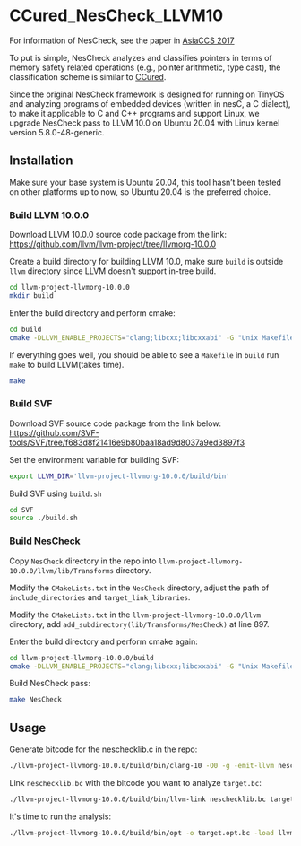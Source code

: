 # CCured_NesCheck_LLVM10
For information of NesCheck, see the paper in [AsiaCCS 2017](https://hexhive.epfl.ch/publications/files/17AsiaCCS2.pdf)

To put is simple, NesCheck analyzes and classifies pointers in terms of memory safety related operations (e.g., pointer arithmetic, type cast), the classification scheme is similar to [CCured](https://people.eecs.berkeley.edu/~necula/Papers/ccured_popl02.pdf).

Since the original NesCheck framework is designed for running on TinyOS and analyzing programs of embedded devices (written in nesC, a C dialect), to make it applicable to C and C++ programs and support Linux, we upgrade NesCheck pass to LLVM 10.0 on Ubuntu 20.04 with Linux kernel version 5.8.0-48-generic.

## Installation
Make sure your base system is Ubuntu 20.04, this tool hasn’t been tested on other platforms up to now, so Ubuntu 20.04 is the preferred choice.

### Build LLVM 10.0.0
Download LLVM 10.0.0 source code package from the link: https://github.com/llvm/llvm-project/tree/llvmorg-10.0.0

Create a build directory for building LLVM 10.0, make sure ```build``` is outside ```llvm``` directory since LLVM doesn't support in-tree build.
```bash 
cd llvm-project-llvmorg-10.0.0
mkdir build
```

Enter the build directory and perform cmake:
```bash 
cd build
cmake -DLLVM_ENABLE_PROJECTS="clang;libcxx;libcxxabi" -G "Unix Makefiles" ../llvm

```
If everything goes well, you should be able to see a ```Makefile``` in ```build``` run ```make``` to build LLVM(takes time).
```bash 
make
```
### Build SVF
Download SVF source code package from the link below: https://github.com/SVF-tools/SVF/tree/f683d8f21416e9b80baa18ad9d8037a9ed3897f3


Set the environment variable for building SVF:
```bash
export LLVM_DIR='llvm-project-llvmorg-10.0.0/build/bin' 
```
Build SVF using ```build.sh```
```bash
cd SVF
source ./build.sh
```

### Build NesCheck

Copy ```NesCheck``` directory in the repo into ```llvm-project-llvmorg-10.0.0/llvm/lib/Transforms``` directory.

Modify the ```CMakeLists.txt``` in the ```NesCheck``` directory, adjust the path of ```include_directories``` and ```target_link_libraries```.

Modify the ```CMakeLists.txt``` in the ```llvm-project-llvmorg-10.0.0/llvm``` directory, add ```add_subdirectory(lib/Transforms/NesCheck)``` at line 897.

Enter the build directory and perform cmake again:
```bash 
cd llvm-project-llvmorg-10.0.0/build
cmake -DLLVM_ENABLE_PROJECTS="clang;libcxx;libcxxabi" -G "Unix Makefiles" ../llvm
```

Build NesCheck pass:
```bash 
make NesCheck
```

## Usage
Generate bitcode for the neschecklib.c in the repo:
```bash
./llvm-project-llvmorg-10.0.0/build/bin/clang-10 -O0 -g -emit-llvm neschecklib.c -c -o neschecklib.bc
```

Link ```neschecklib.bc``` with the bitcode you want to analyze ```target.bc```:
```bash
./llvm-project-llvmorg-10.0.0/build/bin/llvm-link neschecklib.bc target.bc -o target.linked.bc
```

It's time to run the analysis:
```bash
./llvm-project-llvmorg-10.0.0/build/bin/opt -o target.opt.bc -load llvm-project-llvmorg-10.0.0/build/lib/libNesCheck.so -nescheck -stats -time-passes < target.linked.bc > target.nescheckout
```

